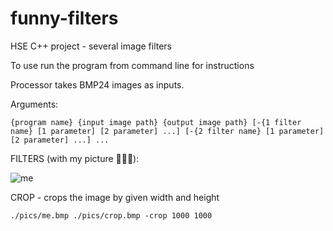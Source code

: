 # funny-filters
HSE C++ project - several image filters

To use run the program from command line for instructions

Processor takes BMP24 images as inputs. 

Arguments:

`{program name} {input image path} {output image path} [-{1 filter name} [1 parameter] [2 parameter] ...] [-{2 filter name} [1 parameter] [2 parameter] ...] ...`


FILTERS (with my picture 💅💅💅):

![me](https://github.com/Cherlyonok/funny-filters/raw/main/pics/me.bmp)

CROP - crops the image by given width and height

`./pics/me.bmp ./pics/crop.bmp -crop 1000 1000`

